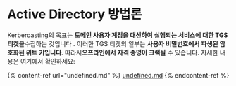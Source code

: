 # Active Directory 방법론

Kerberoasting의 목표는 **도메인 사용자 계정을 대신하여 실행되는 서비스에 대한 TGS 티켓을**수집하는 것입니다 . 이러한 TGS 티켓의 일부는 **사용자 비밀번호에서 파생된 암호화된 위트 키입니다**. 따라서**오프라인에서 자격 증명이 크랙될** 수 있습니다. 자세한 내용은 여기에서 확인하세요:

{% content-ref url="undefined.md" %}
[undefined.md](undefined.md)
{% endcontent-ref %}

